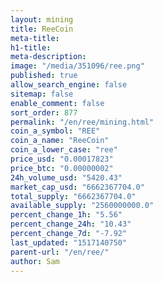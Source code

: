 ```yaml
---
layout: mining
title: ReeCoin
meta-title: 
h1-title: 
meta-description: 
image: "/media/351096/ree.png"
published: true
allow_search_engine: false
sitemap: false
enable_comment: false
sort_order: 877
permalink: "/en/ree/mining.html"
coin_a_symbol: "REE"
coin_a_name: "ReeCoin"
coin_a_lower_case: "ree"
price_usd: "0.00017823"
price_btc: "0.00000002"
24h_volume_usd: "5420.43"
market_cap_usd: "6662367704.0"
total_supply: "6662367704.0"
available_supply: "2560000000.0"
percent_change_1h: "5.56"
percent_change_24h: "10.43"
percent_change_7d: "-7.92"
last_updated: "1517140750"
parent-url: "/en/ree/"
author: Sam
---
```


